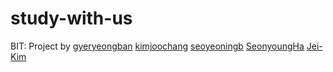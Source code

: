 # study-with-us

BIT: Project by [gyeryeongban](https://github.com/gyeryeongban) [kimjoochang](https://github.com/kimjoochang) [seoyeoningb](https://github.com/seoyeoningb) [SeonyoungHa](https://github.com/SeonyoungHa) [Jei-Kim](https://github.com/Jei-Kim)
